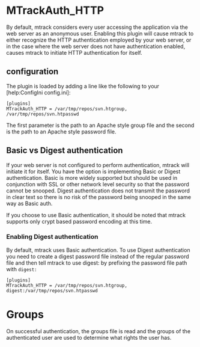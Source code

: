 # MTrackAuth_HTTP 

By default, mtrack considers every user accessing the application via the web
server as an anonymous user.  Enabling this plugin will cause mtrack to either
recognize the HTTP authentication employed by your web server, or in the case
where the web server does not have authentication enabled, causes mtrack to
initiate HTTP authentication for itself.

## configuration 

The plugin is loaded by adding a line like the following to your [help:ConfigIni config.ini]:

```
[plugins]
MTrackAuth_HTTP = /var/tmp/repos/svn.htgroup, /var/tmp/repos/svn.htpasswd
```

The first parameter is the path to an Apache style group file and the second is
the path to an Apache style password file.

## Basic vs Digest authentication 

If your web server is not configured to perform authentication, mtrack will
initiate it for itself.  You have the option is implementing Basic or Digest
authentication.  Basic is more widely supported but should be used in
conjunction with SSL or other network level security so that the password
cannot be snooped.  Digest authentication does not transmit the password in
clear text so there is no risk of the password being snooped in the same way as
Basic auth.

If you choose to use Basic authentication, it should be noted that mtrack
supports only crypt based password encoding at this time.

### Enabling Digest authentication 

By default, mtrack uses Basic authentication.  To use Digest authentication you
need to create a digest password file instead of the regular password file and
then tell mtrack to use digest: by prefixing the password file path with
`digest:`

```
[plugins]
MTrackAuth_HTTP = /var/tmp/repos/svn.htgroup, digest:/var/tmp/repos/svn.htpasswd
```

# Groups 

On successful authentication, the groups file is read and the groups of the
authenticated user are used to determine what rights the user has.

